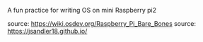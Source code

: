 A fun practice for writing OS on mini Raspberry pi2

source: https://wiki.osdev.org/Raspberry_Pi_Bare_Bones
source: https://jsandler18.github.io/
